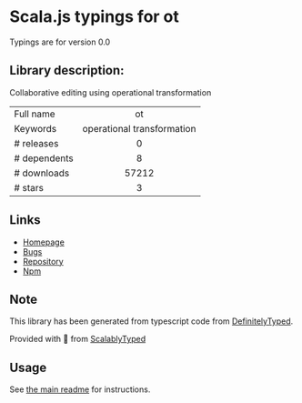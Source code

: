 
# Scala.js typings for ot

Typings are for version 0.0

## Library description:
Collaborative editing using operational transformation

|                    |                 |
| ------------------ | :-------------: |
| Full name          | ot |
| Keywords           | operational transformation |
| # releases         | 0 |
| # dependents       | 8 |
| # downloads        | 57212 |
| # stars            | 3 |

## Links
- [Homepage](http://operational-transformation.github.com)
- [Bugs](https://github.com/operational-transformation/ot.js/issues)
- [Repository](https://github.com/operational-transformation/ot.js)
- [Npm](https://www.npmjs.com/package/ot)
    


## Note
This library has been generated from typescript code from [DefinitelyTyped](https://definitelytyped.org).

Provided with :purple_heart: from [ScalablyTyped](https://github.com/oyvindberg/ScalablyTyped)

## Usage
See [the main readme](../../readme.md) for instructions.


